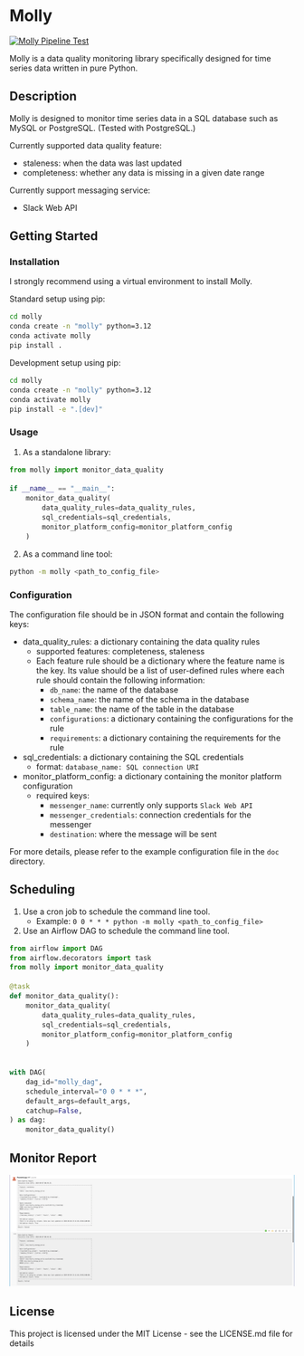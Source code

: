 # Molly

[![Molly Pipeline Test](https://github.com/flaviaouyang/molly/actions/workflows/pipeline-test.yml/badge.svg?branch=master)](https://github.com/flaviaouyang/molly/actions/workflows/pipeline-test.yml)

Molly is a data quality monitoring library specifically designed for time series data written in pure Python.

## Description

Molly is designed to monitor time series data in a SQL database such as MySQL or PostgreSQL. (Tested with PostgreSQL.)

Currently supported data quality feature:

- staleness: when the data was last updated
- completeness: whether any data is missing in a given date range

Currently support messaging service:

- Slack Web API

## Getting Started

### Installation

I strongly recommend using a virtual environment to install Molly.

Standard setup using pip:

```bash
cd molly
conda create -n "molly" python=3.12
conda activate molly
pip install .
```

Development setup using pip:

```bash
cd molly
conda create -n "molly" python=3.12
conda activate molly
pip install -e ".[dev]"
```

### Usage

1. As a standalone library:

```python
from molly import monitor_data_quality

if __name__ == "__main__":
    monitor_data_quality(
        data_quality_rules=data_quality_rules,
        sql_credentials=sql_credentials,
        monitor_platform_config=monitor_platform_config
    )
```

2. As a command line tool:

```bash
python -m molly <path_to_config_file>
```

### Configuration

The configuration file should be in JSON format and contain the following keys:

- data_quality_rules: a dictionary containing the data quality rules
  - supported features: completeness, staleness
  - Each feature rule should be a dictionary where the feature name is the key. Its value should be a list of user-defined rules where each rule should contain the following information:
    - `db_name`: the name of the database
    - `schema_name`: the name of the schema in the database
    - `table_name`: the name of the table in the database
    - `configurations`: a dictionary containing the configurations for the rule
    - `requirements`: a dictionary containing the requirements for the rule
- sql_credentials: a dictionary containing the SQL credentials
  - format: `database_name: SQL connection URI`
- monitor_platform_config: a dictionary containing the monitor platform configuration
  - required keys:
    - `messenger_name`: currently only supports `Slack Web API`
    - `messenger_credentials`: connection credentials for the messenger
    - `destination`: where the message will be sent

For more details, please refer to the example configuration file in the `doc` directory.

## Scheduling

1. Use a cron job to schedule the command line tool.
    - Example: `0 0 * * * python -m molly <path_to_config_file>`
2. Use an Airflow DAG to schedule the command line tool.

```python
from airflow import DAG
from airflow.decorators import task
from molly import monitor_data_quality

@task
def monitor_data_quality():
    monitor_data_quality(
        data_quality_rules=data_quality_rules,
        sql_credentials=sql_credentials,
        monitor_platform_config=monitor_platform_config
    )


with DAG(
    dag_id="molly_dag",
    schedule_interval="0 0 * * *",
    default_args=default_args,
    catchup=False,
) as dag:
    monitor_data_quality()
```
## Monitor Report

![Example report](./doc/example_report.png)

## License

This project is licensed under the MIT License - see the LICENSE.md file for details

